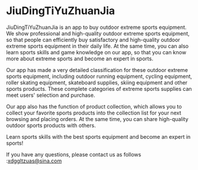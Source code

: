 # JiuDingTiYuZhuanJia

JiuDingTiYuZhuanJia is an app to buy outdoor extreme sports equipment. We show professional and high-quality outdoor extreme sports equipment, so that people can efficiently buy satisfactory and high-quality outdoor extreme sports equipment in their daily life. At the same time, you can also learn sports skills and game knowledge on our app, so that you can know more about extreme sports and become an expert in sports.

Our app has made a very detailed classification for these outdoor extreme sports equipment, including outdoor running equipment, cycling equipment, roller skating equipment, skateboard supplies, skiing equipment and other sports products. These complete categories of extreme sports supplies can meet users' selection and purchase.

Our app also has the function of product collection, which allows you to collect your favorite sports products into the collection list for your next browsing and placing orders. At the same time, you can share high-quality outdoor sports products with others.

Learn sports skills with the best sports equipment and become an expert in sports!

If you have any questions, please contact us as follows :xdggltzuas@sina.com
